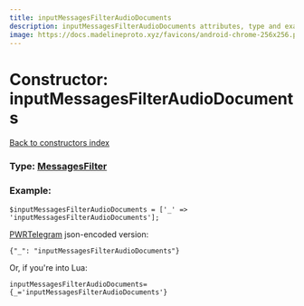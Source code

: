 ```yaml
---
title: inputMessagesFilterAudioDocuments
description: inputMessagesFilterAudioDocuments attributes, type and example
image: https://docs.madelineproto.xyz/favicons/android-chrome-256x256.png
---
```

# Constructor: inputMessagesFilterAudioDocuments  
[Back to constructors index](index.md)






### Type: [MessagesFilter](../types/MessagesFilter.md)


### Example:

```
$inputMessagesFilterAudioDocuments = ['_' => 'inputMessagesFilterAudioDocuments'];
```  

[PWRTelegram](https://pwrtelegram.xyz) json-encoded version:

```
{"_": "inputMessagesFilterAudioDocuments"}
```


Or, if you're into Lua:  


```
inputMessagesFilterAudioDocuments={_='inputMessagesFilterAudioDocuments'}

```


